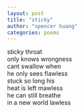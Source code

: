 ```yaml
---
layout: post
title: "sticky"
author: "spencer huang"
categories: poems
---
```


sticky throat  
only knows wrongness  
cant swallow when  
he only sees flawless  
stuck so long his  
heat is left mawless  
he can still breathe  
in a new world lawless
